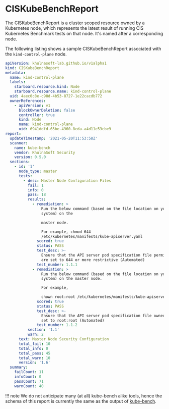 # CISKubeBenchReport

The CISKubeBenchReport is a cluster scoped resource owned by a Kubernetes node, which represents the latest result
of running CIS Kubernetes Benchmark tests on that node. It's named after a corresponding node.

The following listing shows a sample CISKubeBenchReport associated with the `kind-control-plane` node.

```yaml
apiVersion: khulnasoft-lab.github.io/v1alpha1
kind: CISKubeBenchReport
metadata:
  name: kind-control-plane
  labels:
    starboard.resource.kind: Node
    starboard.resource.name: kind-control-plane
  uid: 4aec0c8e-c98d-4b53-8727-1e22cacdb772
  ownerReferences:
    - apiVersion: v1
      blockOwnerDeletion: false
      controller: true
      kind: Node
      name: kind-control-plane
      uid: 6941ddfd-65be-4960-8cda-a4d11e53cbe9
report:
  updateTimestamp: '2021-05-20T11:53:58Z'
  scanner:
    name: kube-bench
    vendor: KhulnaSoft Security
    version: 0.5.0
  sections:
    - id: '1'
      node_type: master
      tests:
        - desc: Master Node Configuration Files
          fail: 1
          info: 0
          pass: 18
          results:
            - remediation: >
                Run the below command (based on the file location on your
                system) on the

                master node.

                For example, chmod 644
                /etc/kubernetes/manifests/kube-apiserver.yaml
              scored: true
              status: PASS
              test_desc: >-
                Ensure that the API server pod specification file permissions
                are set to 644 or more restrictive (Automated)
              test_number: 1.1.1
            - remediation: >
                Run the below command (based on the file location on your
                system) on the master node.

                For example,

                chown root:root /etc/kubernetes/manifests/kube-apiserver.yaml
              scored: true
              status: PASS
              test_desc: >-
                Ensure that the API server pod specification file ownership is
                set to root:root (Automated)
              test_number: 1.1.2
          section: '1.1'
          warn: 2
      text: Master Node Security Configuration
      total_fail: 10
      total_info: 0
      total_pass: 45
      total_warn: 10
      version: '1.6'
  summary:
    failCount: 11
    infoCount: 0
    passCount: 71
    warnCount: 40
```

!!! note
    We do not anticipate many (at all) kube-bench alike tools, hence the schema of this report is currently the same as
    the output of [kube-bench].

[kube-bench]: https://github.com/khulnasoft-lab/kube-bench

